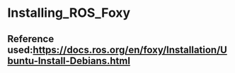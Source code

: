 # Installing_ROS_Foxy

## Reference used:https://docs.ros.org/en/foxy/Installation/Ubuntu-Install-Debians.html

